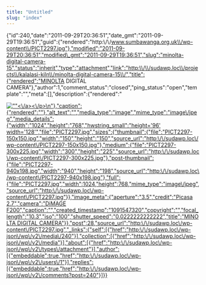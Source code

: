 ```yaml
---
title: "Untitled"
slug: "index"
---
```


{"id":240,"date":"2011-09-29T20:36:51","date\_gmt":"2011-09-29T19:36:51","guid":{"rendered":"http:\\/\\/www.sumbawanga.org.uk\\/wp-content\\/PICT2297.jpg"},"modified":"2011-09-29T20:36:51","modified\_gmt":"2011-09-29T19:36:51","slug":"minolta-digital-camera-15","status":"inherit","type":"attachment","link":"http:\\/\\/sudawp.loc\\/projects\\/kalalasi-kiln\\/minolta-digital-camera-15\\/","title":{"rendered":"MINOLTA DIGITAL CAMERA"},"author":1,"comment\_status":"closed","ping\_status":"open","template":"","meta":\[\],"description":{"rendered":"

[![\"\"](\"http:\/\/sudawp.loc\/wp-content\/PICT2297-300x225.jpg\")<\\/a><\\/p>\\n"},"caption":{"rendered":""},"alt\_text":"","media\_type":"image","mime\_type":"image\\/jpeg","media\_details":{"width":"1024","height":"768","hwstring\_small":"height='96' width='128'","file":"PICT2297.jpg","sizes":{"thumbnail":{"file":"PICT2297-150x150.jpg","width":"150","height":"150","source\_url":"http:\\/\\/sudawp.loc\\/wp-content\\/PICT2297-150x150.jpg"},"medium":{"file":"PICT2297-300x225.jpg","width":"300","height":"225","source\_url":"http:\\/\\/sudawp.loc\\/wp-content\\/PICT2297-300x225.jpg"},"post-thumbnail":{"file":"PICT2297-940x198.jpg","width":"940","height":"198","source\_url":"http:\\/\\/sudawp.loc\\/wp-content\\/PICT2297-940x198.jpg"},"full":{"file":"PICT2297.jpg","width":1024,"height":768,"mime\_type":"image\\/jpeg","source\_url":"http:\\/\\/sudawp.loc\\/wp-content\\/PICT2297.jpg"}},"image\_meta":{"aperture":"3.5","credit":"Picasa 2.7","camera":"DiMAGE F200","caption":"","created\_timestamp":"1091547320","copyright":"","focal\_length":"10.3","iso":"100","shutter\_speed":"0.0222222222222","title":"MINOLTA DIGITAL CAMERA"}},"post":28,"source\_url":"http:\\/\\/sudawp.loc\\/wp-content\\/PICT2297.jpg","\_links":{"self":\[{"href":"http:\\/\\/sudawp.loc\\/wp-json\\/wp\\/v2\\/media\\/240"}\],"collection":\[{"href":"http:\\/\\/sudawp.loc\\/wp-json\\/wp\\/v2\\/media"}\],"about":\[{"href":"http:\\/\\/sudawp.loc\\/wp-json\\/wp\\/v2\\/types\\/attachment"}\],"author":\[{"embeddable":true,"href":"http:\\/\\/sudawp.loc\\/wp-json\\/wp\\/v2\\/users\\/1"}\],"replies":\[{"embeddable":true,"href":"http:\\/\\/sudawp.loc\\/wp-json\\/wp\\/v2\\/comments?post=240"}\]}}](http:\/\/sudawp.loc\/wp-content\/PICT2297.jpg)
